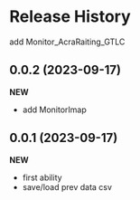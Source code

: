 Release History
===============

add Monitor_AcraRaiting_GTLC

0.0.2 (2023-09-17)
-------------------
**NEW**
- add MonitorImap

0.0.1 (2023-09-17)
-------------------
**NEW**
- first ability
- save/load prev data csv
